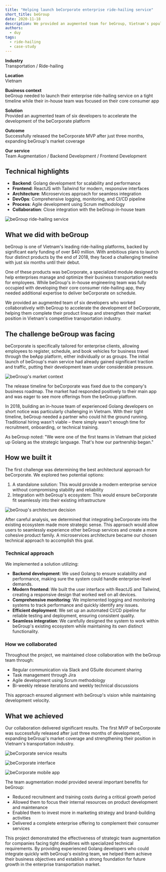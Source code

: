 ```yaml
---
title: "Helping launch beCorporate enterprise ride-hailing service"
short_title: beGroup
date: 2020-11-18
description: We provided an augmented team for beGroup, Vietnam's popular ride-hailing platform, to help them launch their beCorporate enterprise service on a tight timeline while their in-house team focused on their core consumer app.
authors: 
  - duy
tags: 
  - ride-hailing
  - case-study
---
```


**Industry**\
Transportation / Ride-hailing

**Location**\
Vietnam

**Business context**\
beGroup needed to launch their enterprise ride-hailing service on a tight timeline while their in-house team was focused on their core consumer app

**Solution**\
Provided an augmented team of six developers to accelerate the development of the beCorporate platform

**Outcome**\
Successfully released the beCorporate MVP after just three months, expanding beGroup's market coverage

**Our service**\
Team Augmentation / Backend Development / Frontend Development

## Technical highlights

- **Backend**: Golang development for scalability and performance
- **Frontend**: ReactJS with Tailwind for modern, responsive interfaces
- **Architecture**: Microservices approach for seamless integration
- **DevOps**: Comprehensive logging, monitoring, and CI/CD pipeline
- **Process**: Agile development using Scrum methodology
- **Collaboration**: Close integration with the beGroup in-house team

![beGroup ride-hailing service](assets/begroup-main.webp)

## What we did with beGroup

beGroup is one of Vietnam's leading ride-hailing platforms, backed by significant early funding of over $40 million. With ambitious plans to launch four distinct products by the end of 2018, they faced a challenging timeline with just six months until their debut.

One of these products was beCorporate, a specialized module designed to help enterprises manage and optimize their business transportation needs for employees. While beGroup's in-house engineering team was fully occupied with developing their core consumer ride-hailing app, they needed additional expertise to deliver beCorporate on schedule.

We provided an augmented team of six developers who worked collaboratively with beGroup to accelerate the development of beCorporate, helping them complete their product lineup and strengthen their market position in Vietnam's competitive transportation industry.

## The challenge beGroup was facing

beCorporate is specifically tailored for enterprise clients, allowing employees to register, schedule, and book vehicles for business travel through the beApp platform, either individually or as groups. The initial launch of beGroup's main service had already gained significant traction and traffic, putting their development team under considerable pressure.

![beGroup's market context](assets/begroup-context.webp)

The release timeline for beCorporate was fixed due to the company's business roadmap. The market had responded positively to their main app and was eager to see more offerings from the beGroup platform.

In 2018, building an in-house team of experienced Golang developers on short notice was particularly challenging in Vietnam. With their tight timeline, beGroup needed a partner who could hit the ground running. Traditional hiring wasn't viable – there simply wasn't enough time for recruitment, onboarding, or technical training.

As beGroup noted: "We were one of the first teams in Vietnam that picked up Golang as the strategic language. That's how our partnership began."

## How we built it

The first challenge was determining the best architectural approach for beCorporate. We explored two potential options:

1. A standalone solution: This would provide a modern enterprise service without compromising stability and reliability
2. Integration with beGroup's ecosystem: This would ensure beCorporate fit seamlessly into their existing infrastructure

![beGroup's architecture decision](assets/begroup-architecture.webp)

After careful analysis, we determined that integrating beCorporate into the existing ecosystem made more strategic sense. This approach would allow users to seamlessly experience other beGroup services and create a more cohesive product family. A microservices architecture became our chosen technical approach to accomplish this goal.

### Technical approach

We implemented a solution utilizing:

- **Backend development**: We used Golang to ensure scalability and performance, making sure the system could handle enterprise-level demands.
- **Modern frontend**: We built the user interface with ReactJS and Tailwind, creating a responsive design that worked well on all devices.
- **Comprehensive monitoring**: We implemented logging and monitoring systems to track performance and quickly identify any issues.
- **Efficient deployment**: We set up an automated CI/CD pipeline for reliable testing and deployment, ensuring consistent quality.
- **Seamless integration**: We carefully designed the system to work within beGroup's existing ecosystem while maintaining its own distinct functionality.

### How we collaborated

Throughout the project, we maintained close collaboration with the beGroup team through:

- Regular communication via Slack and GSuite document sharing
- Task management through Jira
- Agile development using Scrum methodology
- Bi-weekly release iterations and weekly technical discussions

This approach ensured alignment with beGroup's vision while maintaining development velocity.

## What we achieved

Our collaboration delivered significant results. The first MVP of beCorporate was successfully released after just three months of development, expanding beGroup's market coverage and strengthening their position in Vietnam's transportation industry.

![beCorporate service results](assets/begroup-result1.webp)

![beCorporate interface](assets/begroup-result2.webp)

![beCorporate mobile app](assets/begroup-result3.webp)

The team augmentation model provided several important benefits for beGroup:

- Reduced recruitment and training costs during a critical growth period
- Allowed them to focus their internal resources on product development and maintenance
- Enabled them to invest more in marketing strategy and brand-building activities
- Delivered a complete enterprise offering to complement their consumer services

This project demonstrated the effectiveness of strategic team augmentation for companies facing tight deadlines with specialized technical requirements. By providing experienced Golang developers who could integrate quickly with beGroup's existing team, we helped them achieve their business objectives and establish a strong foundation for future growth in the enterprise transportation market.
